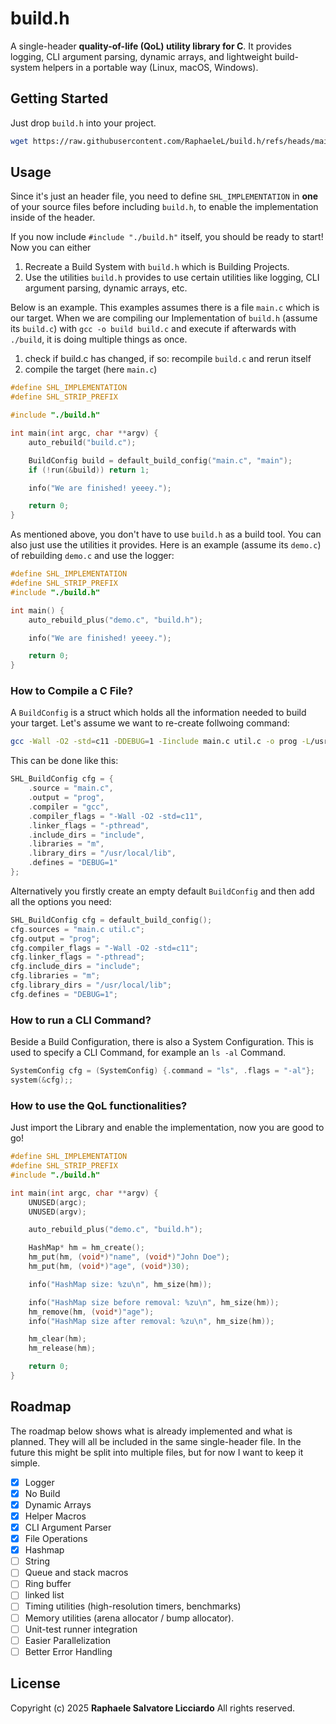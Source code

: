 # build.h

A single-header **quality-of-life (QoL) utility library for C**. It provides logging, CLI argument parsing, dynamic arrays, and lightweight build-system helpers in a portable way (Linux, macOS, Windows).

## Getting Started

Just drop `build.h` into your project.

```bash
wget https://raw.githubusercontent.com/RaphaeleL/build.h/refs/heads/main/build.h
```

## Usage

Since it's just an header file, you need to define `SHL_IMPLEMENTATION` in **one** of your source files before including `build.h`, to enable the implementation inside of the header.

If you now include `#include "./build.h"` itself, you should be ready to start! Now you can either

1. Recreate a Build System with `build.h` which is Building Projects.
2. Use the utilities `build.h` provides to use certain utilities like logging, CLI argument parsing, dynamic arrays, etc.

Below is an example. This examples assumes there is a file `main.c` which is our target. When we are compiling our Implementation of `build.h` (assume its `build.c`) with `gcc -o build build.c` and execute if afterwards with `./build`, it is doing multiple things as once.

1. check if build.c has changed, if so: recompile `build.c` and rerun itself
2. compile the target (here `main.c`)

```c
#define SHL_IMPLEMENTATION
#define SHL_STRIP_PREFIX

#include "./build.h"

int main(int argc, char **argv) {
    auto_rebuild("build.c");

    BuildConfig build = default_build_config("main.c", "main");
    if (!run(&build)) return 1;

    info("We are finished! yeeey.");

    return 0;
}
```

As mentioned above, you don't have to use `build.h` as a build tool. You can also just use the utilities it provides. Here is an example (assume its `demo.c`) of rebuilding `demo.c` and use the logger:

```c
#define SHL_IMPLEMENTATION
#define SHL_STRIP_PREFIX
#include "./build.h"

int main() {
    auto_rebuild_plus("demo.c", "build.h");

    info("We are finished! yeeey.");

    return 0;
}
```

### How to Compile a C File?

A `BuildConfig` is a struct which holds all the information needed to build your target. Let's assume we want to re-create follwoing command:

```bash
gcc -Wall -O2 -std=c11 -DDEBUG=1 -Iinclude main.c util.c -o prog -L/usr/local/lib -lm -pthread
```

This can be done like this:

```c
SHL_BuildConfig cfg = {
    .source = "main.c",
    .output = "prog",
    .compiler = "gcc",
    .compiler_flags = "-Wall -O2 -std=c11",
    .linker_flags = "-pthread",
    .include_dirs = "include",
    .libraries = "m",
    .library_dirs = "/usr/local/lib",
    .defines = "DEBUG=1"
};
```

Alternatively you firstly create an empty default `BuildConfig` and then add all the options you need:

```c
SHL_BuildConfig cfg = default_build_config();
cfg.sources = "main.c util.c";
cfg.output = "prog";
cfg.compiler_flags = "-Wall -O2 -std=c11";
cfg.linker_flags = "-pthread";
cfg.include_dirs = "include";
cfg.libraries = "m";
cfg.library_dirs = "/usr/local/lib";
cfg.defines = "DEBUG=1";
```

### How to run a CLI Command?

Beside a Build Configuration, there is also a System Configuration. This is used to specify a CLI Command, for example an `ls -al` Command.

```c
SystemConfig cfg = (SystemConfig) {.command = "ls", .flags = "-al"};
system(&cfg);;
```

### How to use the QoL functionalities?

Just import the Library and enable the implementation, now you are good to go!

```c
#define SHL_IMPLEMENTATION
#define SHL_STRIP_PREFIX
#include "./build.h"

int main(int argc, char **argv) {
    UNUSED(argc);
    UNUSED(argv);

    auto_rebuild_plus("demo.c", "build.h");

    HashMap* hm = hm_create();
    hm_put(hm, (void*)"name", (void*)"John Doe");
    hm_put(hm, (void*)"age", (void*)30);

    info("HashMap size: %zu\n", hm_size(hm));

    info("HashMap size before removal: %zu\n", hm_size(hm));
    hm_remove(hm, (void*)"age");
    info("HashMap size after removal: %zu\n", hm_size(hm));

    hm_clear(hm);
    hm_release(hm);

    return 0;
}
```

## Roadmap

The roadmap below shows what is already implemented and what is planned. They will all be included in the same single-header file. In the future this might be split into multiple files, but for now I want to keep it simple.

- [x] Logger
- [x] No Build
- [x] Dynamic Arrays
- [x] Helper Macros
- [x] CLI Argument Parser
- [x] File Operations
- [x] Hashmap
- [ ] String
- [ ] Queue and stack macros
- [ ] Ring buffer
- [ ] linked list
- [ ] Timing utilities (high-resolution timers, benchmarks)
- [ ] Memory utilities (arena allocator / bump allocator).
- [ ] Unit-test runner integration
- [ ] Easier Parallelization
- [ ] Better Error Handling

## License

Copyright (c) 2025 **Raphaele Salvatore Licciardo**
All rights reserved.

